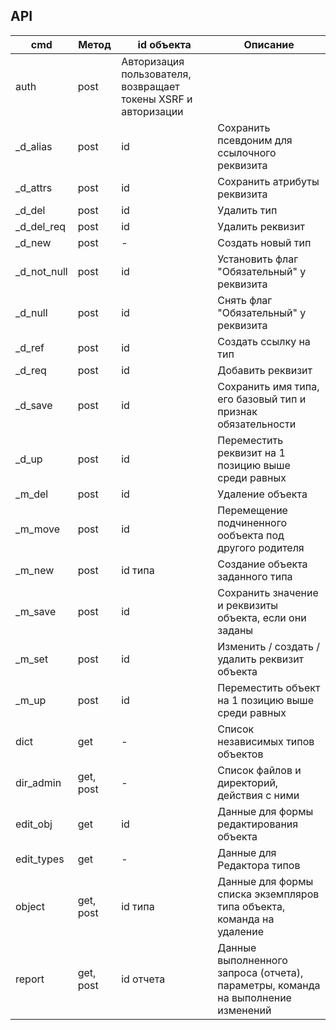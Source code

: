 ## API

cmd|Метод|id объекта|Описание
---|-----|----------|--------
auth|post|Авторизация пользователя, возвращает токены XSRF и авторизации
_d_alias|post|id|Сохранить псевдоним для ссылочного реквизита
_d_attrs|post|id|Сохранить атрибуты реквизита
_d_del|post|id|Удалить тип
_d_del_req|post|id|Удалить реквизит
_d_new|post|-|Создать новый тип
_d_not_null|post|id|Установить флаг "Обязательный" у реквизита
_d_null|post|id|Снять флаг "Обязательный" у реквизита
_d_ref|post|id|Создать ссылку на тип
_d_req|post|id|Добавить реквизит
_d_save|post|id|Сохранить имя типа, его базовый тип и признак обязательности
_d_up|post|id|Переместить реквизит на 1 позицию выше среди равных
_m_del|post|id|Удаление объекта
_m_move|post|id|Перемещение подчиненного ообъекта под другого родителя
_m_new|post|id типа|Создание объекта заданного типа
_m_save|post|id|Сохранить значение и реквизиты объекта, если они заданы
_m_set|post|id|Изменить / создать / удалить реквизит объекта
_m_up|post|id|Переместить объект на 1 позицию выше среди равных
dict|get|-|Список независимых типов объектов
dir_admin|get, post|-|Список файлов и директорий, действия с ними
edit_obj|get|id|Данные для формы редактирования объекта
edit_types|get|-|Данные для Редактора типов
object|get, post|id типа|Данные для формы списка экземпляров типа объекта, команда на удаление
report|get, post|id отчета|Данные выполненного запроса (отчета), параметры, команда на выполнение изменений